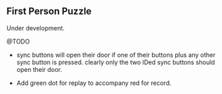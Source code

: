 ## First Person Puzzle

Under development.


@TODO

- sync buttons will open their door if one of their buttons plus any other sync button is pressed. clearly only the two IDed sync buttons should open their door.

- Add green dot for replay to accompany red for record.
